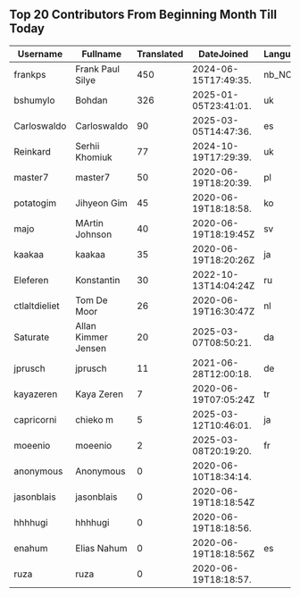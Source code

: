 ## Top 20 Contributors From Beginning Month Till Today ##
|Username|Fullname|Translated|DateJoined|Language|
|--------|--------|----------|----------|-------|
|frankps|Frank Paul Silye|450|2024-06-15T17:49:35.|nb_NO|
|bshumylo|Bohdan|326|2025-01-05T23:41:01.|uk|
|Carloswaldo|Carloswaldo|90|2025-03-05T14:47:36.|es|
|Reinkard|Serhii Khomiuk|77|2024-10-19T17:29:39.|uk|
|master7|master7|50|2020-06-19T18:20:39.|pl|
|potatogim|Jihyeon Gim|45|2020-06-19T18:18:58.|ko|
|majo|MArtin Johnson|40|2020-06-19T18:19:45Z|sv|
|kaakaa|kaakaa|35|2020-06-19T18:20:26Z|ja|
|Eleferen|Konstantin|30|2022-10-13T14:04:24Z|ru|
|ctlaltdieliet|Tom De Moor|26|2020-06-19T16:30:47Z|nl|
|Saturate|Allan Kimmer Jensen|20|2025-03-07T08:50:21.|da|
|jprusch|jprusch|11|2021-06-28T12:00:18.|de|
|kayazeren|Kaya Zeren|7|2020-06-19T07:05:24Z|tr|
|capricorni|chieko m|5|2025-03-12T10:46:01.|ja|
|moeenio|moeenio|2|2025-03-08T20:19:20.|fr|
|anonymous|Anonymous|0|2020-06-10T18:34:14.||
|jasonblais|jasonblais|0|2020-06-19T18:18:54Z||
|hhhhugi|hhhhugi|0|2020-06-19T18:18:56.||
|enahum|Elias  Nahum|0|2020-06-19T18:18:56Z|es|
|ruza|ruza|0|2020-06-19T18:18:57.||
